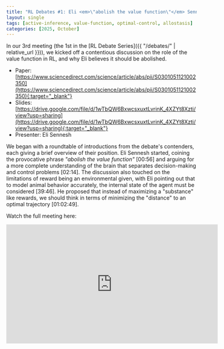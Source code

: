```yaml
---
title: "RL Debates #1: Eli <em>\"abolish the value function\"</em> Sennesh"
layout: single
tags: [active-inference, value-function, optimal-control, allostasis]
categories: [2025, October]
---
```


In our 3rd meeting (the 1st in the [RL Debate Series]({{ "/debates/" | relative_url }})), we kicked off a contentious discussion on the role of the value function in RL, and why Eli believes it should be abolished.

- Paper: [https://www.sciencedirect.com/science/article/abs/pii/S0301051121002350](https://www.sciencedirect.com/science/article/abs/pii/S0301051121002350){:target="_blank"}
- Slides: [https://drive.google.com/file/d/1wTbQW6BxwcsxuxtLvrinK_4XZYt8Xzti/view?usp=sharing](https://drive.google.com/file/d/1wTbQW6BxwcsxuxtLvrinK_4XZYt8Xzti/view?usp=sharing){:target="_blank"}
- Presenter: Eli Sennesh

We began with a roundtable of introductions from the debate's contenders, each giving a brief overview of their position. Eli Sennesh started, coining the provocative phrase *"abolish the value function"* [00:56] and arguing for a more complete understanding of the brain that separates decision-making and control problems [02:14]. The discussion also touched on the limitations of reward being an environmental given, with Eli pointing out that to model animal behavior accurately, the internal state of the agent must be considered [39:46]. He proposed that instead of maximizing a "substance" like rewards, we should think in terms of minimizing the "distance" to an optimal trajectory [01:02:49].

Watch the full meeting here:

<iframe width="560" height="315" src="https://www.youtube.com/embed/E0A0v53SeQU?si=UfD5_BGD8B8-TFNP" title="YouTube video player" frameborder="0" allow="accelerometer; autoplay; clipboard-write; encrypted-media; gyroscope; picture-in-picture; web-share" referrerpolicy="strict-origin-when-cross-origin" allowfullscreen></iframe>